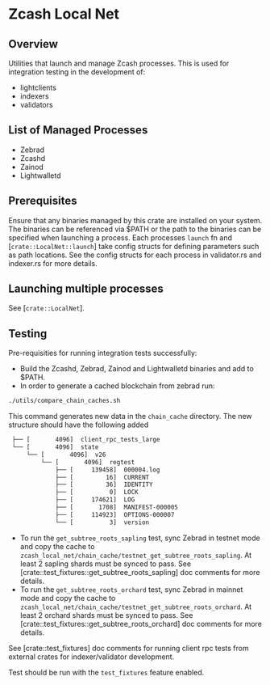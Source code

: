 # Zcash Local Net

## Overview

Utilities that launch and manage Zcash processes. This is used for integration
testing in the development of:
  - lightclients
  - indexers
  - validators
  
## List of Managed Processes

- Zebrad
- Zcashd
- Zainod
- Lightwalletd

## Prerequisites

Ensure that any binaries managed by this crate are installed on your system.
The binaries can be referenced via $PATH or the path to the binaries can be specified when launching a process.
Each processes `launch` fn and [`crate::LocalNet::launch`] take config structs for defining parameters such as path
locations. See the config structs for each process in validator.rs and indexer.rs for more details.

## Launching multiple processes

See [`crate::LocalNet`].

## Testing

Pre-requisities for running integration tests successfully:
- Build the Zcashd, Zebrad, Zainod and Lightwalletd binaries and add to $PATH.
- In order to generate a cached blockchain from zebrad run:
```BASH
./utils/compare_chain_caches.sh
```
This command generates new data in the `chain_cache` directory.  The new structure should have the following added
```BASH
 ├── [       4096]  client_rpc_tests_large
 └── [       4096]  state
     └── [       4096]  v26
         └── [       4096]  regtest
             ├── [     139458]  000004.log
             ├── [         16]  CURRENT
             ├── [         36]  IDENTITY
             ├── [          0]  LOCK
             ├── [     174621]  LOG
             ├── [       1708]  MANIFEST-000005
             ├── [     114923]  OPTIONS-000007
             └── [          3]  version
```
- To run the `get_subtree_roots_sapling` test, sync Zebrad in testnet mode and copy the cache to `zcash_local_net/chain_cache/testnet_get_subtree_roots_sapling`. At least 2 sapling shards must be synced to pass. See [crate::test_fixtures::get_subtree_roots_sapling] doc comments for more details.
- To run the `get_subtree_roots_orchard` test, sync Zebrad in mainnet mode and copy the cache to `zcash_local_net/chain_cache/testnet_get_subtree_roots_orchard`. At least 2 orchard shards must be synced to pass. See [crate::test_fixtures::get_subtree_roots_orchard] doc comments for more details.

See [crate::test_fixtures] doc comments for running client rpc tests from external crates for indexer/validator development.

Test should be run with the `test_fixtures` feature enabled.
